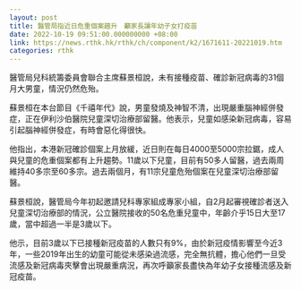 ```yaml
---
layout: post
title: 醫管局指近日危重個案趨升　籲家長讓年幼子女打疫苗
date: 2022-10-19 09:51:00.000000000 +08:00
link: https://news.rthk.hk/rthk/ch/component/k2/1671611-20221019.htm
categories: rthk
---
```


醫管局兒科統籌委員會聯合主席蘇景桓說，未有接種疫苗、確診新冠病毒的31個月大男童，情況仍然危殆。

蘇景桓在本台節目《千禧年代》說，男童發燒及神智不清，出現嚴重腦神經併發症，正在伊利沙伯醫院兒童深切治療部留醫。他表示，兒童如感染新冠病毒，容易引起腦神經併發症，有時會惡化得很快。

他指出，本港新冠確診個案上月放緩，近日則在每日4000至5000宗拉鋸，成人與兒童的危重個案都有上升趨勢。11歲以下兒童，目前有50多人留醫，過去兩周維持40多宗至60多宗。過去兩個月，有11宗兒童危殆個案在兒童深切治療部留醫。

蘇景桓說，醫管局今年初起邀請兒科專家組成專家小組，自2月起審視確診者送入兒童深切治療部的情況，公立醫院接收的50名危重兒童中，年齡介乎15日大至17歲，當中超過一半是3歲以下。

他示，目前3歲以下已接種新冠疫苗的人數只有9%，由於新冠疫情影響至今近3年，一些2019年出生的幼童可能從未感染過流感，完全無抗體，擔心他們一旦受流感及新冠病毒夾擊會出現嚴重病況，再次呼籲家長盡快為年幼子女接種流感及新冠疫苗。
